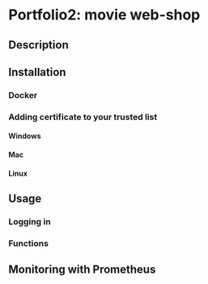 # Portfolio2: movie web-shop

## Description

## Installation

### Docker

### Adding certificate to your trusted list

#### Windows

#### Mac

#### Linux

## Usage

### Logging in

### Functions

## Monitoring with Prometheus